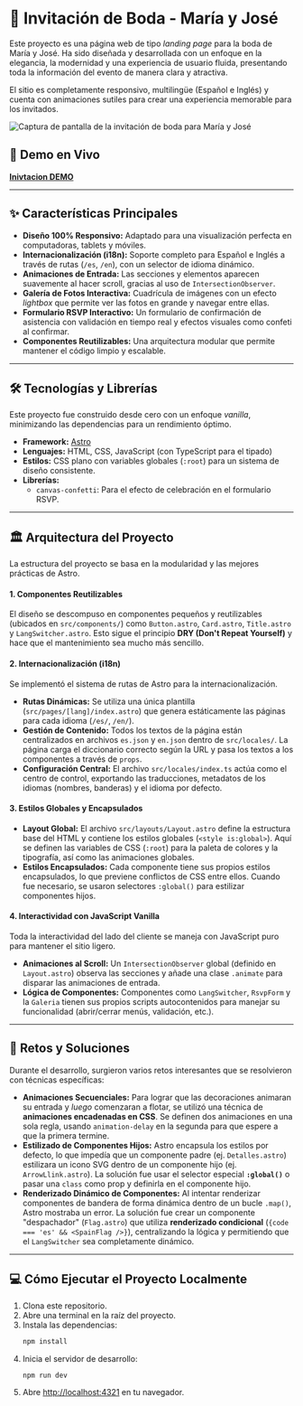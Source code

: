# 💍 Invitación de Boda - María y José

Este proyecto es una página web de tipo *landing page* para la boda de María y José. Ha sido diseñada y desarrollada con un enfoque en la elegancia, la modernidad y una experiencia de usuario fluida, presentando toda la información del evento de manera clara y atractiva.

El sitio es completamente responsivo, multilingüe (Español e Inglés) y cuenta con animaciones sutiles para crear una experiencia memorable para los invitados.

![Captura de pantalla de la invitación de boda para María y José](./docs/Captura.png)

## 🚀 Demo en Vivo
**[Inivtacion DEMO](https://invitacion-boda-maria-y-jose-a21a.vercel.app/es/)**

---
## ✨ Características Principales
* **Diseño 100% Responsivo:** Adaptado para una visualización perfecta en computadoras, tablets y móviles.
* **Internacionalización (i18n):** Soporte completo para Español e Inglés a través de rutas (`/es`, `/en`), con un selector de idioma dinámico.
* **Animaciones de Entrada:** Las secciones y elementos aparecen suavemente al hacer scroll, gracias al uso de `IntersectionObserver`.
* **Galería de Fotos Interactiva:** Cuadrícula de imágenes con un efecto *lightbox* que permite ver las fotos en grande y navegar entre ellas.
* **Formulario RSVP Interactivo:** Un formulario de confirmación de asistencia con validación en tiempo real y efectos visuales como confeti al confirmar.
* **Componentes Reutilizables:** Una arquitectura modular que permite mantener el código limpio y escalable.

---
## 🛠️ Tecnologías y Librerías
Este proyecto fue construido desde cero con un enfoque *vanilla*, minimizando las dependencias para un rendimiento óptimo.
* **Framework:** [Astro](https://astro.build/)
* **Lenguajes:** HTML, CSS, JavaScript (con TypeScript para el tipado)
* **Estilos:** CSS plano con variables globales (`:root`) para un sistema de diseño consistente.
* **Librerías:**
    * `canvas-confetti`: Para el efecto de celebración en el formulario RSVP.

---
## 🏛️ Arquitectura del Proyecto
La estructura del proyecto se basa en la modularidad y las mejores prácticas de Astro.

#### 1. **Componentes Reutilizables**
El diseño se descompuso en componentes pequeños y reutilizables (ubicados en `src/components/`) como `Button.astro`, `Card.astro`, `Title.astro` y `LangSwitcher.astro`. Esto sigue el principio **DRY (Don't Repeat Yourself)** y hace que el mantenimiento sea mucho más sencillo.

#### 2. **Internacionalización (i18n)**
Se implementó el sistema de rutas de Astro para la internacionalización.
* **Rutas Dinámicas:** Se utiliza una única plantilla (`src/pages/[lang]/index.astro`) que genera estáticamente las páginas para cada idioma (`/es/`, `/en/`).
* **Gestión de Contenido:** Todos los textos de la página están centralizados en archivos `es.json` y `en.json` dentro de `src/locales/`. La página carga el diccionario correcto según la URL y pasa los textos a los componentes a través de `props`.
* **Configuración Central:** El archivo `src/locales/index.ts` actúa como el centro de control, exportando las traducciones, metadatos de los idiomas (nombres, banderas) y el idioma por defecto.

#### 3. **Estilos Globales y Encapsulados**
* **Layout Global:** El archivo `src/layouts/Layout.astro` define la estructura base del HTML y contiene los estilos globales (`<style is:global>`). Aquí se definen las variables de CSS (`:root`) para la paleta de colores y la tipografía, así como las animaciones globales.
* **Estilos Encapsulados:** Cada componente tiene sus propios estilos encapsulados, lo que previene conflictos de CSS entre ellos. Cuando fue necesario, se usaron selectores `:global()` para estilizar componentes hijos.

#### 4. **Interactividad con JavaScript Vanilla**
Toda la interactividad del lado del cliente se maneja con JavaScript puro para mantener el sitio ligero.
* **Animaciones al Scroll:** Un `IntersectionObserver` global (definido en `Layout.astro`) observa las secciones y añade una clase `.animate` para disparar las animaciones de entrada.
* **Lógica de Componentes:** Componentes como `LangSwitcher`, `RsvpForm` y la `Galeria` tienen sus propios scripts autocontenidos para manejar su funcionalidad (abrir/cerrar menús, validación, etc.).

---
## 🤯 Retos y Soluciones
Durante el desarrollo, surgieron varios retos interesantes que se resolvieron con técnicas específicas:
* **Animaciones Secuenciales:** Para lograr que las decoraciones animaran su entrada y *luego* comenzaran a flotar, se utilizó una técnica de **animaciones encadenadas en CSS**. Se definen dos animaciones en una sola regla, usando `animation-delay` en la segunda para que espere a que la primera termine.
* **Estilizado de Componentes Hijos:** Astro encapsula los estilos por defecto, lo que impedía que un componente padre (ej. `Detalles.astro`) estilizara un icono SVG dentro de un componente hijo (ej. `ArrowLlink.astro`). La solución fue usar el selector especial **`:global()`** o pasar una `class` como prop y definirla en el componente hijo.
* **Renderizado Dinámico de Componentes:** Al intentar renderizar componentes de bandera de forma dinámica dentro de un bucle `.map()`, Astro mostraba un error. La solución fue crear un componente "despachador" (`Flag.astro`) que utiliza **renderizado condicional** (`{code === 'es' && <SpainFlag />}`), centralizando la lógica y permitiendo que el `LangSwitcher` sea completamente dinámico.

---
## 💻 Cómo Ejecutar el Proyecto Localmente
1.  Clona este repositorio.
2.  Abre una terminal en la raíz del proyecto.
3.  Instala las dependencias:
    ```bash
    npm install
    ```
4.  Inicia el servidor de desarrollo:
    ```bash
    npm run dev
    ```
5.  Abre [http://localhost:4321](http://localhost:4321) en tu navegador.